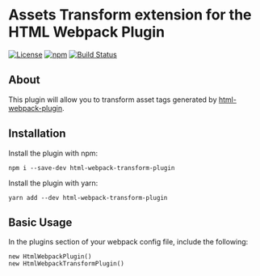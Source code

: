 Assets Transform extension for the HTML Webpack Plugin
========================================

[![License](https://img.shields.io/github/license/renofi/html-webpack-transform-plugin)](https://github.com/RenoFi/html-webpack-transform-plugin/blob/master/LICENSE)
[![npm](https://img.shields.io/npm/v/html-webpack-transform-plugin)](https://www.npmjs.com/package/html-webpack-transform-plugin)
[![Build Status](https://travis-ci.org/RenoFi/html-webpack-transform-plugin.svg?branch=master)](https://travis-ci.org/RenoFi/html-webpack-transform-plugin)

## About

This plugin will allow you to transform asset tags generated by [html-webpack-plugin](https://github.com/jantimon/html-webpack-plugin/).

## Installation

Install the plugin with npm:

```
npm i --save-dev html-webpack-transform-plugin
```

Install the plugin with yarn:

```
yarn add --dev html-webpack-transform-plugin
```

## Basic Usage

In the plugins section of your webpack config file, include the following:

```
new HtmlWebpackPlugin()
new HtmlWebpackTransformPlugin()
```
